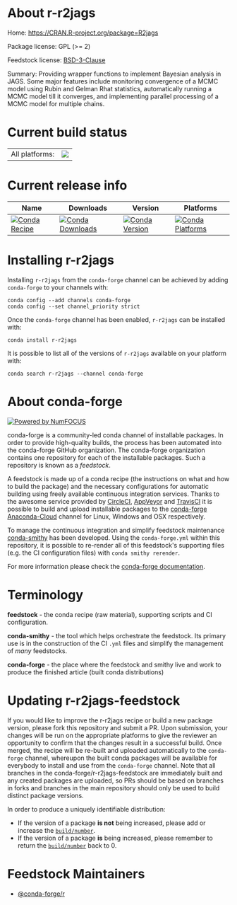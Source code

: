 About r-r2jags
==============

Home: https://CRAN.R-project.org/package=R2jags

Package license: GPL (>= 2)

Feedstock license: [BSD-3-Clause](https://github.com/conda-forge/r-r2jags-feedstock/blob/master/LICENSE.txt)

Summary: Providing wrapper functions to implement Bayesian analysis in JAGS.  Some major features include monitoring convergence of a MCMC model using Rubin and Gelman Rhat statistics, automatically running a MCMC model till it converges, and implementing parallel processing of a MCMC model for multiple chains.

Current build status
====================


<table><tr><td>All platforms:</td>
    <td>
      <a href="https://dev.azure.com/conda-forge/feedstock-builds/_build/latest?definitionId=6848&branchName=master">
        <img src="https://dev.azure.com/conda-forge/feedstock-builds/_apis/build/status/r-r2jags-feedstock?branchName=master">
      </a>
    </td>
  </tr>
</table>

Current release info
====================

| Name | Downloads | Version | Platforms |
| --- | --- | --- | --- |
| [![Conda Recipe](https://img.shields.io/badge/recipe-r--r2jags-green.svg)](https://anaconda.org/conda-forge/r-r2jags) | [![Conda Downloads](https://img.shields.io/conda/dn/conda-forge/r-r2jags.svg)](https://anaconda.org/conda-forge/r-r2jags) | [![Conda Version](https://img.shields.io/conda/vn/conda-forge/r-r2jags.svg)](https://anaconda.org/conda-forge/r-r2jags) | [![Conda Platforms](https://img.shields.io/conda/pn/conda-forge/r-r2jags.svg)](https://anaconda.org/conda-forge/r-r2jags) |

Installing r-r2jags
===================

Installing `r-r2jags` from the `conda-forge` channel can be achieved by adding `conda-forge` to your channels with:

```
conda config --add channels conda-forge
conda config --set channel_priority strict
```

Once the `conda-forge` channel has been enabled, `r-r2jags` can be installed with:

```
conda install r-r2jags
```

It is possible to list all of the versions of `r-r2jags` available on your platform with:

```
conda search r-r2jags --channel conda-forge
```


About conda-forge
=================

[![Powered by NumFOCUS](https://img.shields.io/badge/powered%20by-NumFOCUS-orange.svg?style=flat&colorA=E1523D&colorB=007D8A)](http://numfocus.org)

conda-forge is a community-led conda channel of installable packages.
In order to provide high-quality builds, the process has been automated into the
conda-forge GitHub organization. The conda-forge organization contains one repository
for each of the installable packages. Such a repository is known as a *feedstock*.

A feedstock is made up of a conda recipe (the instructions on what and how to build
the package) and the necessary configurations for automatic building using freely
available continuous integration services. Thanks to the awesome service provided by
[CircleCI](https://circleci.com/), [AppVeyor](https://www.appveyor.com/)
and [TravisCI](https://travis-ci.com/) it is possible to build and upload installable
packages to the [conda-forge](https://anaconda.org/conda-forge)
[Anaconda-Cloud](https://anaconda.org/) channel for Linux, Windows and OSX respectively.

To manage the continuous integration and simplify feedstock maintenance
[conda-smithy](https://github.com/conda-forge/conda-smithy) has been developed.
Using the ``conda-forge.yml`` within this repository, it is possible to re-render all of
this feedstock's supporting files (e.g. the CI configuration files) with ``conda smithy rerender``.

For more information please check the [conda-forge documentation](https://conda-forge.org/docs/).

Terminology
===========

**feedstock** - the conda recipe (raw material), supporting scripts and CI configuration.

**conda-smithy** - the tool which helps orchestrate the feedstock.
                   Its primary use is in the construction of the CI ``.yml`` files
                   and simplify the management of *many* feedstocks.

**conda-forge** - the place where the feedstock and smithy live and work to
                  produce the finished article (built conda distributions)


Updating r-r2jags-feedstock
===========================

If you would like to improve the r-r2jags recipe or build a new
package version, please fork this repository and submit a PR. Upon submission,
your changes will be run on the appropriate platforms to give the reviewer an
opportunity to confirm that the changes result in a successful build. Once
merged, the recipe will be re-built and uploaded automatically to the
`conda-forge` channel, whereupon the built conda packages will be available for
everybody to install and use from the `conda-forge` channel.
Note that all branches in the conda-forge/r-r2jags-feedstock are
immediately built and any created packages are uploaded, so PRs should be based
on branches in forks and branches in the main repository should only be used to
build distinct package versions.

In order to produce a uniquely identifiable distribution:
 * If the version of a package **is not** being increased, please add or increase
   the [``build/number``](https://docs.conda.io/projects/conda-build/en/latest/resources/define-metadata.html#build-number-and-string).
 * If the version of a package **is** being increased, please remember to return
   the [``build/number``](https://docs.conda.io/projects/conda-build/en/latest/resources/define-metadata.html#build-number-and-string)
   back to 0.

Feedstock Maintainers
=====================

* [@conda-forge/r](https://github.com/conda-forge/r/)

